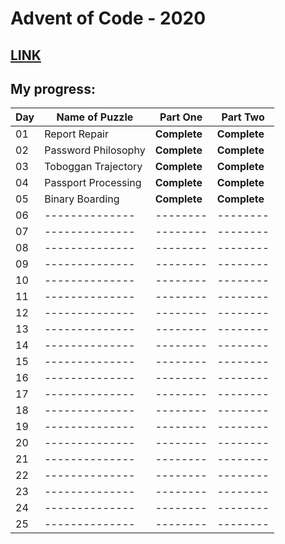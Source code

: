 # Advent of Code - 2020
[LINK](https://adventofcode.com/)
---
## My progress:

| Day | Name of Puzzle | Part One | Part Two |
| --- | -------------- | -------- | -------- |
| 01  | Report Repair  | **Complete** | **Complete** |
| 02  | Password Philosophy | **Complete** | **Complete** |
| 03  | Toboggan Trajectory | **Complete** | **Complete** |
| 04  | Passport Processing | **Complete** | **Complete** |
| 05  | Binary Boarding | **Complete** | **Complete** |
| 06  | -------------- | -------- | -------- |
| 07  | -------------- | -------- | -------- |
| 08  | -------------- | -------- | -------- |
| 09  | -------------- | -------- | -------- |
| 10  | -------------- | -------- | -------- |
| 11  | -------------- | -------- | -------- |
| 12  | -------------- | -------- | -------- |
| 13  | -------------- | -------- | -------- |
| 14  | -------------- | -------- | -------- |
| 15  | -------------- | -------- | -------- |
| 16  | -------------- | -------- | -------- |
| 17  | -------------- | -------- | -------- |
| 18  | -------------- | -------- | -------- |
| 19  | -------------- | -------- | -------- |
| 20  | -------------- | -------- | -------- |
| 21  | -------------- | -------- | -------- |
| 22  | -------------- | -------- | -------- |
| 23  | -------------- | -------- | -------- |
| 24  | -------------- | -------- | -------- |
| 25  | -------------- | -------- | -------- |
